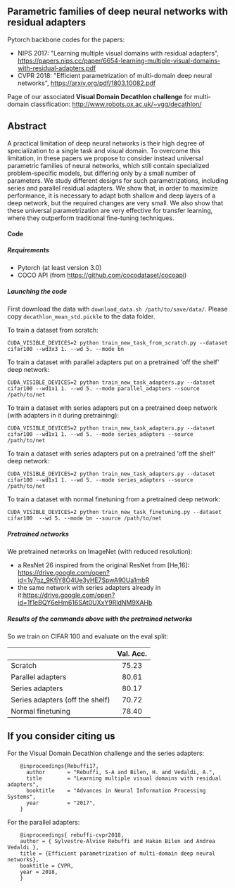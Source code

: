 ## Parametric families of deep neural networks with residual adapters

Pytorch backbone codes for the papers:
- NIPS 2017: "Learning multiple visual domains with residual adapters", https://papers.nips.cc/paper/6654-learning-multiple-visual-domains-with-residual-adapters.pdf
- CVPR 2018: "Efficient parametrization of multi-domain deep neural networks", https://arxiv.org/pdf/1803.10082.pdf 

Page of our associated **Visual Domain Decathlon challenge** for multi-domain classification: http://www.robots.ox.ac.uk/~vgg/decathlon/

## Abstract 

A practical limitation of deep neural networks is their high degree of specialization to a single task and visual domain.
To overcome this limitation, in these papers we propose to consider instead universal parametric families of neural
networks, which still contain specialized problem-specific models, but differing only by a small number of parameters.
We study different designs for such parametrizations, including
series and parallel residual adapters. We show that, in order to maximize performance, it is necessary
to adapt both shallow and deep layers of a deep network,
but the required changes are very small. We also show that
these universal parametrization are very effective for transfer
learning, where they outperform traditional fine-tuning
techniques.

#### Code

##### Requirements
- Pytorch (at least version 3.0)
- COCO API (from https://github.com/cocodataset/cocoapi)

##### Launching the code
First download the data with ``download_data.sh /path/to/save/data/``. Please copy ``decathlon_mean_std.pickle`` to the data folder. 

To train a dataset from scratch:

``CUDA_VISIBLE_DEVICES=2 python train_new_task_from_scratch.py --dataset cifar100 --wd3x3 1. --wd 5. --mode bn ``

To train a dataset with parallel adapters put on a pretrained 'off the shelf' deep network:

``CUDA_VISIBLE_DEVICES=2 python train_new_task_adapters.py --dataset cifar100 --wd1x1 1. --wd 5. --mode parallel_adapters --source /path/to/net``
   
To train a dataset with series adapters put on a pretrained deep network (with adapters in it during pretraining):

``CUDA_VISIBLE_DEVICES=2 python train_new_task_adapters.py --dataset cifar100 --wd1x1 1. --wd 5. --mode series_adapters --source /path/to/net``

To train a dataset with series adapters put on a pretrained 'off the shelf' deep network:

``CUDA_VISIBLE_DEVICES=2 python train_new_task_adapters.py --dataset cifar100 --wd1x1 1. --wd 5. --mode series_adapters --source /path/to/net``

To train a dataset with normal finetuning from a pretrained deep network:

``CUDA_VISIBLE_DEVICES=2 python train_new_task_finetuning.py --dataset cifar100  --wd 5. --mode bn --source /path/to/net``

##### Pretrained networks
We pretrained networks on ImageNet (with reduced resolution):
- a ResNet 26 inspired from the original ResNet from [He,16]: https://drive.google.com/open?id=1y7gz_9KfjY8O4Ue3yHE7SpwA90Ua1mbR
- the same network with series adapters already in it:https://drive.google.com/open?id=1f1eBQY6eHm616SAt0UXxY9RldNM9XAHb

##### Results of the commands above with the pretrained networks
So we train on CIFAR 100 and evaluate on the eval split:

|        |     Val. Acc.     | 
| :------------ | :-------------: | 
| Scratch       |     75.23     |     
| Parallel adapters     |   80.61    |      
| Series adapters       |     80.17      |        
| Series adapters (off the shelf)       |     70.72      |     
| Normal finetuning       |     78.40      |        

## If you consider citing us

For the Visual Domain Decathlon challenge and the series adapters:


        @inproceedings{Rebuffi17,
          author       = "Rebuffi, S-A and Bilen, H. and Vedaldi, A.",
          title        = "Learning multiple visual domains with residual adapters",
          booktitle    = "Advances in Neural Information Processing Systems",
          year         = "2017",
        }


For the parallel adapters:


        @inproceedings{ rebuffi-cvpr2018,
        author = { Sylvestre-Alvise Rebuffi and Hakan Bilen and Andrea Vedaldi },
        title = {Efficient parametrization of multi-domain deep neural networks},
        booktitle = CVPR,
        year = 2018,
        }

